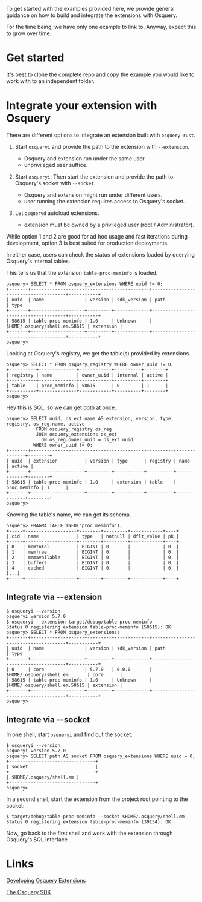 To get started with the examples provided here, we provide general guidance on how to build and integrate 
the extensions with Osquery.

For the time being, we have only one example to link to. Anyway, expect this to grow over time.

# Get started

It's best to clone the complete repo and copy the example you would like to work with to an independent folder.

# Integrate your extension with Osquery

There are different options to integrate an extension built with `osquery-rust`.

1. Start `osqueryi` and provide the path to the extension with `--extension`.
   - Osquery and extension run under the same user.
   - unprivileged user suffice.

2. Start `osqueryi`. Then start the extension and provide the path to Osquery's socket with `--socket`.
   - Osquery and extension might run under different users.
   - user running the extension requires access to Osquery's socket.

3. Let `osqueryd` autoload extensions.
   - extension must be owned by a privileged user (root / Administrator).

While option 1 and 2 are good for ad hoc usage and fast iterations during development, 
option 3 is best suited for production deployments.

In either case, users can check the status of extensions loaded by querying Osquery's 
internal tables.

This tells us that the extension `table-proc-meminfo` is loaded.

    osquery> SELECT * FROM osquery_extensions WHERE uuid != 0;
    +-------+--------------------+---------+-------------+--------------------------------------+-----------+
    | uuid  | name               | version | sdk_version | path                                 | type      |
    +-------+--------------------+---------+-------------+--------------------------------------+-----------+
    | 58615 | table-proc-meminfo | 1.0     | Unknown     | $HOME/.osquery/shell.em.58615 | extension |
    +-------+--------------------+---------+-------------+--------------------------------------+-----------+
    osquery>

Looking at Osquery's registry, we get the table(s) provided by extensions.

    osquery> SELECT * FROM osquery_registry WHERE owner_uuid != 0;
    +----------+--------------+------------+----------+--------+
    | registry | name         | owner_uuid | internal | active |
    +----------+--------------+------------+----------+--------+
    | table    | proc_meminfo | 58615      | 0        | 1      |
    +----------+--------------+------------+----------+--------+
    osquery>

Hey this is SQL, so we can get both at once.

    osquery> SELECT uuid, os_ext.name AS extension, version, type, registry, os_reg.name, active 
               FROM osquery_registry os_reg 
               JOIN osquery_extensions os_ext 
                 ON os_reg.owner_uuid = os_ext.uuid 
              WHERE owner_uuid != 0;
    +-------+--------------------+---------+-----------+----------+--------------+--------+
    | uuid  | extension          | version | type      | registry | name         | active |
    +-------+--------------------+---------+-----------+----------+--------------+--------+
    | 58615 | table-proc-meminfo | 1.0     | extension | table    | proc_meminfo | 1      |
    +-------+--------------------+---------+-----------+----------+--------------+--------+
    osquery>

Knowing the table's name, we can get its schema.

    osquery> PRAGMA TABLE_INFO("proc_meminfo");
    +-----+-------------------+--------+---------+------------+----+
    | cid | name              | type   | notnull | dflt_value | pk |
    +-----+-------------------+--------+---------+------------+----+
    | 0   | memtotal          | BIGINT | 0       |            | 0  |
    | 1   | memfree           | BIGINT | 0       |            | 0  |
    | 2   | memavailable      | BIGINT | 0       |            | 0  |
    | 3   | buffers           | BIGINT | 0       |            | 0  |
    | 4   | cached            | BIGINT | 0       |            | 0  |
    [...]
    +-----+-------------------+--------+---------+------------+----+

## Integrate via --extension

    $ osqueryi --version
    osqueryi version 5.7.0
    $ osqueryi --extension target/debug/table-proc-meminfo
    Status 0 registering extension table-proc-meminfo (58615): OK
    osquery> SELECT * FROM osquery_extensions;
    +-------+--------------------+---------+-------------+--------------------------------------+-----------+
    | uuid  | name               | version | sdk_version | path                                 | type      |
    +-------+--------------------+---------+-------------+--------------------------------------+-----------+
    | 0     | core               | 5.7.0   | 0.0.0       | $HOME/.osquery/shell.em       | core      |
    | 58615 | table-proc-meminfo | 1.0     | Unknown     | $HOME/.osquery/shell.em.58615 | extension |
    +-------+--------------------+---------+-------------+--------------------------------------+-----------+
    osquery>

## Integrate via --socket

In one shell, start `osqueryi` and find out the socket:

    $ osqueryi --version
    osqueryi version 5.7.0
    osquery> SELECT path AS socket FROM osquery_extensions WHERE uuid = 0;
    +--------------------------------+
    | socket                         |
    +--------------------------------+
    | $HOME/.osquery/shell.em |
    +--------------------------------+
    osquery>

In a second shell, start the extension from the project root pointing to the socket:

    $ target/debug/table-proc-meminfo --socket $HOME/.osquery/shell.em
    Status 0 registering extension table-proc-meminfo (39134): OK
    
Now, go back to the first shell and work with the extension through Osquery's SQL interface.

# Links

[Developing Osquery Extensions](https://osquery.readthedocs.io/en/stable/deployment/extensions/)

[The Osquery SDK](https://osquery.readthedocs.io/en/stable/development/osquery-sdk/)
